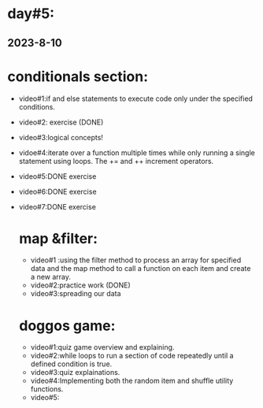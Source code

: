 # day#5:
## 2023-8-10

# conditionals section:
- video#1:if and else statements to execute code only under the specified conditions.
- video#2: exercise (DONE)
- video#3:logical concepts!
- vidoe#4:iterate over a function multiple times while only running a single statement using loops. The += and ++ increment operators.
- video#5:DONE exercise
- video#6:DONE exercise
- video#7:DONE exercise


  # map &filter:
  - video#1 :using the filter method to process an array for specified data and the map method to call a function on each item and create a new array.
  - video#2:practice work (DONE)
  - video#3:spreading our data
 
  # doggos game:
  - video#1:quiz game overview and explaining.
  - video#2:while loops to run a section of code repeatedly until a defined condition is true.
  - video#3:quiz explainations.
  - video#4:Implementing both the random item and shuffle utility functions.
  - video#5:
  
